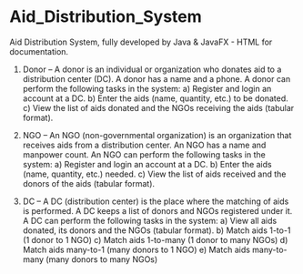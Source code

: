 # Aid_Distribution_System
Aid Distribution System, fully developed by Java &amp; JavaFX - HTML for documentation.

1) Donor – A donor is an individual or organization who donates aid to a distribution center (DC).
A donor has a name and a phone. A donor can perform the following tasks in the system:
a) Register and login an account at a DC.
b) Enter the aids (name, quantity, etc.) to be donated.
c) View the list of aids donated and the NGOs receiving the aids (tabular format).

2) NGO – An NGO (non-governmental organization) is an organization that receives aids from a
distribution center. An NGO has a name and manpower count. An NGO can perform the
following tasks in the system:
a) Register and login an account at a DC.
b) Enter the aids (name, quantity, etc.) needed.
c) View the list of aids received and the donors of the aids (tabular format).

3) DC – A DC (distribution center) is the place where the matching of aids is performed. A DC
keeps a list of donors and NGOs registered under it. A DC can perform the following tasks in
the system:
a) View all aids donated, its donors and the NGOs (tabular format).
b) Match aids 1-to-1 (1 donor to 1 NGO)
c) Match aids 1-to-many (1 donor to many NGOs)
d) Match aids many-to-1 (many donors to 1 NGO)
e) Match aids many-to-many (many donors to many NGOs)
